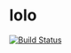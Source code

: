 # lolo

[![Build Status](https://travis-ci.com/k-nasa/lolo.svg?token=9PcYCQEPtrxEyFbxfqqp&branch=master)](https://travis-ci.com/k-nasa/lolo)
